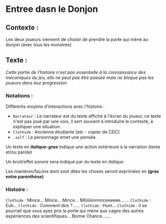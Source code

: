 # Entree dasn le Donjon

## Contexte :

Les deux joueurs viennent de choisir de prendre la porte qui mène au donjon (avec tous les monstres)

## Texte :

*Cette partie de l'histoire n'est pas essentielle à la connaissance des mécaniques du jeu, elle ne peut pas être passée mais ne bloque pas les joueurs dans leur progression*

### Notations :

Différents moyens d'interactions avec l'histoire :
* ```Narrateur``` : Le narrateur est du texte affiché à l'écran du joueur, ce texte n'est pas joué par une voix, il sert souvent à introduire le contexte, à expliquer une situation.
* ```Clothide``` : Ancienne étudiante [etc - copier de CDC]
* ```.self``` : Le personnage emet une pensée.

Un texte en ***italique-gras*** indique une action extérieure à la narration (texte et/ou parole)

Un bruit/effet sonore sera indiqué par du texte en *italique*.

Les manières/façons dont sont dites les choses seront exprimées en **(gras entre parenthèse)**

### Histoire :

```Clothide``` : Mince... Mince... Mince... MIIiiiiiinnnnceeeeee....... 
```Clothide``` : Euh... 
```Clothide``` : Comment dire ?...... 
```Clothide``` : Hum... 
```Clothide``` : il se pourrait que vous ayez pris la porte qui mène aux cages des autres expériences des scientifiques... Bonne Chance.......